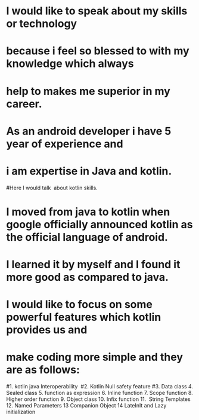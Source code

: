 # I would like to speak about my skills or technology
# because i feel so blessed to with my knowledge which always
# help to makes me superior in my career.
# As an android developer i have 5 year of experience and
# i am expertise in Java and kotlin.
#Here I would talk  about kotlin skills.
# I moved from java to kotlin when google officially announced kotlin as the official language of android.
# I learned it by myself and I found it more good as compared to java.
# I would like to focus on some powerful features which kotlin provides us and
# make coding more simple and they are as follows:
#1. kotlin java Interoperability 
#2. Kotlin Null safety feature
#3. Data class
4. Sealed class
5. function as expression
6. Inline function
7. Scope function
8. Higher order function
9. Object class
10. Infix function
11.  String Templates
12. Named Parameters
13 Companion Object
14 LateInIt and Lazy initialization
